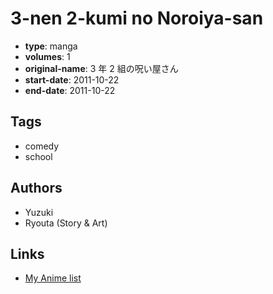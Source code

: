 # 3-nen 2-kumi no Noroiya-san

-   **type**: manga
-   **volumes**: 1
-   **original-name**: 3 年 2 組の呪い屋さん
-   **start-date**: 2011-10-22
-   **end-date**: 2011-10-22

## Tags

-   comedy
-   school

## Authors

-   Yuzuki
-   Ryouta (Story & Art)

## Links

-   [My Anime list](https://myanimelist.net/manga/91459/3-nen_2-kumi_no_Noroiya-san)
